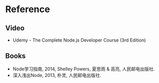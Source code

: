 # Reference


## Video

* Udemy - The Complete Node.js Developer Course (3rd Edition)



## Books

* Node学习指南, 2014, Shelley Powers, 夏思雨 & 高亮, 人民邮电出版社.
* 深入浅出Node, 2013, 朴灵, 人民邮电出版社.

